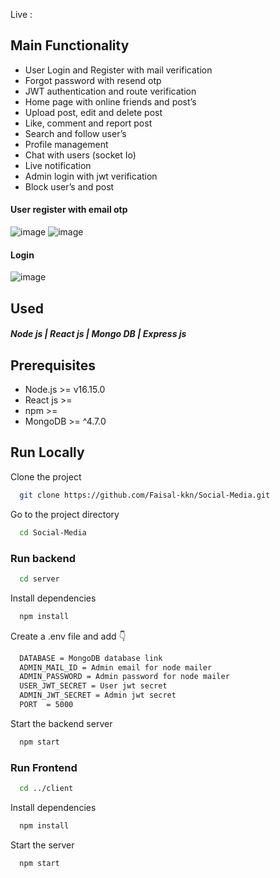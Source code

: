 
Live : <a href="#" target="blank"></a>

## Main Functionality
  - User Login and Register with mail verification
  - Forgot password with resend otp
  - JWT authentication and route verification
  - Home page with online friends and post’s
  - Upload post, edit and delete post 
  - Like, comment and report post 
  - Search and follow user’s
  - Profile management 
  - Chat with users (socket Io)
  - Live notification
  - Admin login with jwt verification
  - Block user’s and post  


#### User register with email otp
![image](https://user-images.githubusercontent.com/95907424/209275091-d66eb25d-0f02-4632-8cef-96bb0ce94b56.png)
![image](https://user-images.githubusercontent.com/95907424/209275388-b61b19d1-a850-43cb-9d27-8ac6ba708b5b.png)

#### Login 
![image](https://user-images.githubusercontent.com/95907424/209275062-6c30fdb5-814c-4b2d-9afa-5f93398ecc78.png)


## Used 

#### *Node js  |  React js  |  Mongo DB  |  Express js*


## Prerequisites

* Node.js >= v16.15.0
* React js >= 
* npm >= 
* MongoDB >= ^4.7.0


## Run Locally



Clone the project

```bash
  git clone https://github.com/Faisal-kkn/Social-Media.git
```

Go to the project directory

```bash
  cd Social-Media
```
### Run backend


```bash
  cd server
```
Install dependencies

```bash
  npm install
```


Create a .env file and add 👇

```bash
  DATABASE = MongoDB database link
  ADMIN_MAIL_ID = Admin email for node mailer
  ADMIN_PASSWORD = Admin password for node mailer
  USER_JWT_SECRET = User jwt secret
  ADMIN_JWT_SECRET = Admin jwt secret
  PORT  = 5000
```

Start the backend server

```bash
  npm start
```


### Run Frontend

```bash
  cd ../client
```
Install dependencies
```bash
  npm install
```

Start the server

```bash
  npm start
```
